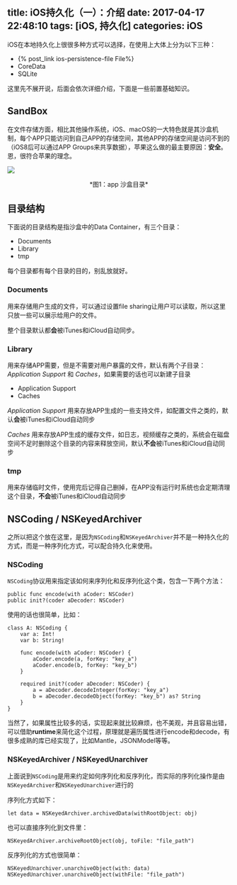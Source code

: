 title: iOS持久化（一）：介绍
date: 2017-04-17 22:48:10
tags: [iOS, 持久化]
categories: iOS
---

iOS在本地持久化上很很多种方式可以选择，在使用上大体上分为以下三种：

+ {% post_link ios-persistence-file File%}
+ CoreData
+ SQLite

这里先不展开说，后面会依次详细介绍，下面是一些前置基础知识。

## SandBox
在文件存储方面，相比其他操作系统，iOS、macOS的一大特色就是其沙盒机制，每个APP只能访问到自己APP的存储空间，其他APP的存储空间是访问不到的（iOS8后可以通过APP Groups来共享数据），苹果这么做的最主要原因：**安全**。恩，很符合苹果的理念。

![](https://developer.apple.com/library/content/documentation/FileManagement/Conceptual/FileSystemProgrammingGuide/art/ios_app_layout_2x.png)
<center> *图1：app 沙盒目录* </center >

## 目录结构
下面说的目录结构是指沙盒中的Data Container，有三个目录：

+ Documents
+ Library
+ tmp

每个目录都有每个目录的目的，别乱放就好。

### Documents
用来存储用户生成的文件，可以通过设置file sharing让用户可以读取，所以这里只放一些可以展示给用户的文件。

整个目录默认都**会**被iTunes和iCloud自动同步。

### Library
用来存储APP需要，但是不需要对用户暴露的文件，默认有两个子目录：*Application Support* 和 *Caches*，如果需要的话也可以新建子目录

+ Application Support
+ Caches

*Application Support* 用来存放APP生成的一些支持文件，如配置文件之类的，默认**会**被iTunes和iCloud自动同步

*Caches* 用来存放APP生成的缓存文件，如日志，视频缓存之类的，系统会在磁盘空间不足时删除这个目录的内容来释放空间，默认**不会**被iTunes和iCloud自动同步

### tmp
用来存储临时文件，使用完后记得自己删掉，在APP没有运行时系统也会定期清理这个目录，**不会**被iTunes和iCloud自动同步

## NSCoding / NSKeyed​Archiver

之所以把这个放在这里，是因为`NSCoding`和`NSKeyed​Archiver`并不是一种持久化的方式，而是一种序列化方式，可以配合持久化来使用。

### NSCoding

`NSCoding`协议用来指定该如何来序列化和反序列化这个类，包含一下两个方法：

```
public func encode(with aCoder: NSCoder)
public init?(coder aDecoder: NSCoder)
```

使用的话也很简单，比如：

```
class A: NSCoding {
    var a: Int!
    var b: String!
    
    func encode(with aCoder: NSCoder) {
        aCoder.encode(a, forKey: "key_a")
        aCoder.encode(b, forKey: "key_b")
    }
    
    required init?(coder aDecoder: NSCoder) {
        a = aDecoder.decodeInteger(forKey: "key_a")
        b = aDecoder.decodeObject(forKey: "key_b") as? String
    }
}
```

当然了，如果属性比较多的话，实现起来就比较麻烦，也不美观，并且容易出错，可以借助**runtime**来简化这个过程，原理就是遍历属性进行encode和decode，有很多成熟的库已经实现了，比如Mantle，JSONModel等等。

### NSKeyed​Archiver / NSKeyedUnarchiver

上面说到`NSCoding`是用来约定如何序列化和反序列化，而实际的序列化操作是由`NSKeyed​Archiver`和`NSKeyedUnarchiver`进行的

序列化方式如下：

```
let data = NSKeyedArchiver.archivedData(withRootObject: obj)
```

也可以直接序列化到文件里：

```
NSKeyedArchiver.archiveRootObject(obj, toFile: "file_path")
```

反序列化的方式也很简单：

```
NSKeyedUnarchiver.unarchiveObject(with: data)
NSKeyedUnarchiver.unarchiveObject(withFile: "file_path")
```

